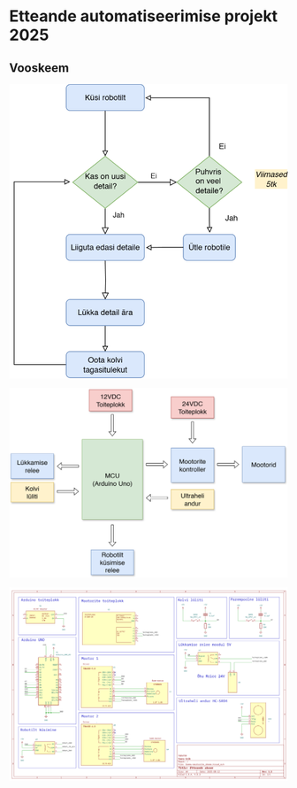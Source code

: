 # Etteande automatiseerimise projekt 2025

## Vooskeem

![](Skeemid/Vooskeem.drawio.png)

![](Skeemid/Plokk_skeem.drawio.png)

![](Skeemid/Elektri_skeem.png)
